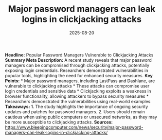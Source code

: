 ﻿---
title: Major password managers can leak logins in clickjacking attacks
date: '2025-08-20'
category: Markets
summary: ''
slug: major password managers can leak logins in clickjacking atta
source_urls:
- https://www.bleepingcomputer.com/news/security/major-password-managers-can-leak-logins-in-clickjacking-attacks/
seo:
  title: Major password managers can leak logins in clickjacking attacks | Hash n
    Hedge
  description: ''
  keywords:
  - news
  - markets
  - brief
---

**Headline:** Popular Password Managers Vulnerable to Clickjacking Attacks  **Summary Meta Description:** A recent study reveals that major password managers can be compromised through clickjacking attacks, potentially exposing login credentials. Researchers demonstrated vulnerabilities in popular tools, highlighting the need for enhanced security measures.  **Key Points:**  * Major password managers, including LastPass and Dashlane, are vulnerable to clickjacking attacks * These attacks can compromise user login credentials and sensitive data * Clickjacking exploits a weakness in browser functionality, allowing attackers to bypass security measures * Researchers demonstrated the vulnerabilities using real-world examples  **Takeaways:**  1. The study highlights the importance of ongoing security updates and patches for password managers. 2. Users should remain cautious when using public computers or unsecured networks, as they may be more susceptible to clickjacking attacks.  **Sources:**  https://www.bleepingcomputer.com/news/security/major-password-managers-can-leak-logins-in-clickjacking-attacks/ 

